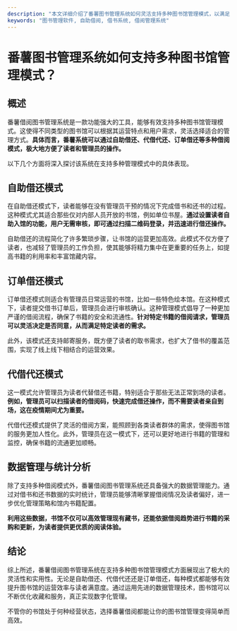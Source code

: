 ```yaml
---
description: "本文详细介绍了番薯图书管理系统如何灵活支持多种图书馆管理模式，以满足不同使用场景的需求。"
keywords: "图书管理软件, 自助借阅, 借书系统, 借阅管理系统"
---
```

# 番薯图书管理系统如何支持多种图书馆管理模式？

## 概述

番薯借阅图书管理系统是一款功能强大的工具，能够有效支持多种图书馆管理模式。这使得不同类型的图书馆可以根据其运营特点和用户需求，灵活选择适合的管理方式。**具体而言，番薯系统可以通过自助借还、代借代还、订单借还等多种借阅模式，极大地方便了读者和管理员的操作。**

以下几个方面将深入探讨该系统在支持多种管理模式中的具体表现。

## 自助借还模式

在自助借还模式下，读者能够在没有管理员干预的情况下完成借书和还书的过程。这种模式尤其适合那些仅对内部人员开放的书馆，例如单位书屋。**通过设置读者自助入馆的功能，用户无需审核，即可通过扫描二维码登录，并迅速进行借还操作。**

自助借还的流程简化了许多繁琐步骤，让书馆的运营更加高效。此模式不仅方便了读者，也减轻了管理员的工作负担，使其能够将精力集中在更重要的任务上，如提高书籍的利用率和丰富馆藏内容。

## 订单借还模式

订单借还模式则适合有管理员日常运营的书馆，比如一些特色绘本馆。在这种模式下，读者提交借书订单后，管理员会进行审核确认。这种管理模式倡导了一种更加严谨的借阅流程，确保了书籍的安全和流通性。**针对特定书籍的借阅请求，管理员可以灵活决定是否同意，从而满足特定读者的需求。**

此外，该模式还支持邮寄服务，既方便了读者的取书需求，也扩大了借书的覆盖范围，实现了线上线下相结合的运营效果。

## 代借代还模式

这一模式允许管理员为读者代替借还书籍，特别适合于那些无法正常到场的读者。**例如，管理员可以扫描读者的借阅码，快速完成借还操作，而不需要读者亲自到场，这在疫情期间尤为重要。**

代借代还模式提供了灵活的借阅方案，能照顾到各类读者群体的需求，使得图书馆的服务更加人性化。此外，管理员在这一模式下，还可以更好地进行书籍的管理和监控，确保书籍的流通更加顺畅。

## 数据管理与统计分析

除了支持多种借阅模式外，番薯借阅图书管理系统还具备强大的数据管理能力。通过对借书和还书数据的实时统计，管理员能够清晰掌握借阅情况及读者偏好，进一步优化管理策略和馆内书籍配置。

**利用这些数据，书馆不仅可以高效管理现有藏书，还能依据借阅趋势进行书籍的采购和更新，为读者提供更优质的阅读体验。**

## 结论

综上所述，番薯借阅图书管理系统在支持多种图书馆管理模式方面展现出了极大的灵活性和实用性。无论是自助借还、代借代还还是订单借还，每种模式都能够有效提升图书馆的运营效率与读者满意度。通过运用先进的数据管理技术，图书馆可以不断优化收藏和服务，真正实现数字化管理。

不管你的书馆处于何种经营状态，选择番薯借阅都能让你的图书馆管理变得简单而高效。

